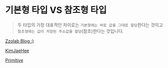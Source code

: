 # 기본형 타입 VS 참조형 타입

> 두 타입의 가장 대표적인 차이로는 `기본형에는 바로 값을 그대로 할당`한다는 것이고 `참조형에는 값이 저장된 주소값을 할당`(참조)한다는 것입니다.

[Zzolab Blog :)](https://okayoon.tistory.com/entry/%EC%BD%94%EC%96%B4-%EC%9E%90%EB%B0%94%EC%8A%A4%ED%81%AC%EB%A6%BD%ED%8A%B8-%EB%8D%B0%EC%9D%B4%ED%84%B0-%ED%83%80%EC%9E%85-%EA%B8%B0%EB%B3%B8%ED%98%95-%ED%83%80%EC%9E%85Primitive-Type%EA%B3%BC-%EC%B0%B8%EC%A1%B0%ED%98%95-%ED%83%80%EC%9E%85Reference-Type)

[KimJaeHee](https://webclub.tistory.com/638)

[Primitive](https://developer.mozilla.org/ko/docs/Glossary/Primitive)